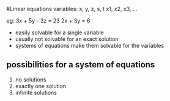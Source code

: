 #Linear equations
variables: x, y, z, s, t
           x1, x2, x3, ...

eg: 3x + 5y - 3z = 23
    2x + 3y = 6

+ easily solvable for a single variable
+ usually not solvable for an exact solution
+ systems of equations make them solvable for the variables

## possibilities for a system of equations
1. no solutions
2. exactly one solution
3. infinite solutions
